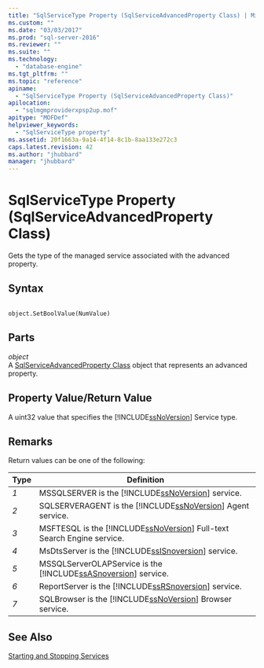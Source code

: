 ```yaml
---
title: "SqlServiceType Property (SqlServiceAdvancedProperty Class) | Microsoft Docs"
ms.custom: ""
ms.date: "03/03/2017"
ms.prod: "sql-server-2016"
ms.reviewer: ""
ms.suite: ""
ms.technology: 
  - "database-engine"
ms.tgt_pltfrm: ""
ms.topic: "reference"
apiname: 
  - "SqlServiceType Property (SqlServiceAdvancedProperty Class)"
apilocation: 
  - "sqlmgmproviderxpsp2up.mof"
apitype: "MOFDef"
helpviewer_keywords: 
  - "SqlServiceType property"
ms.assetid: 20f1663a-9a14-4f14-8c1b-8aa133e272c3
caps.latest.revision: 42
ms.author: "jhubbard"
manager: "jhubbard"
---
```

# SqlServiceType Property (SqlServiceAdvancedProperty Class)
  Gets the type of the managed service associated with the advanced property.  
  
## Syntax  
  
```  
  
object.SetBoolValue(NumValue)  
```  
  
## Parts  
 *object*  
 A [SqlServiceAdvancedProperty Class](../../../relational-databases/wmi-provider-configuration-classes/sqlserviceadvancedproperty-class/sqlserviceadvancedproperty-class.md) object that represents an advanced property.  
  
## Property Value/Return Value  
 A uint32 value that specifies the [!INCLUDE[ssNoVersion](../../../advanced-analytics/r-services/includes/ssnoversion-md.md)] Service type.  
  
## Remarks  
 Return values can be one of the following:  
  
|Type|Definition|  
|----------|----------------|  
|*1*|MSSQLSERVER is the [!INCLUDE[ssNoVersion](../../../advanced-analytics/r-services/includes/ssnoversion-md.md)] service.|  
|*2*|SQLSERVERAGENT is the [!INCLUDE[ssNoVersion](../../../advanced-analytics/r-services/includes/ssnoversion-md.md)] Agent service.|  
|*3*|MSFTESQL is the [!INCLUDE[ssNoVersion](../../../advanced-analytics/r-services/includes/ssnoversion-md.md)] Full-text Search Engine service.|  
|*4*|MsDtsServer is the [!INCLUDE[ssISnoversion](../../../advanced-analytics/r-services/includes/ssisnoversion-md.md)] service.|  
|*5*|MSSQLServerOLAPService is the [!INCLUDE[ssASnoversion](../../../analysis-services/includes/ssasnoversion-md.md)] service.|  
|*6*|ReportServer is the [!INCLUDE[ssRSnoversion](../../../advanced-analytics/r-services/includes/ssrsnoversion-md.md)] service.|  
|*7*|SQLBrowser is the [!INCLUDE[ssNoVersion](../../../advanced-analytics/r-services/includes/ssnoversion-md.md)] Browser service.|  
  
## See Also  
 [Starting and Stopping Services](http://technet.microsoft.com/library/ms174886\(v=sql.105\).aspx)  
  
  